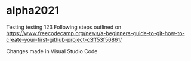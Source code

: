 # alpha2021
Testing testing 123
Following steps outlined on https://www.freecodecamp.org/news/a-beginners-guide-to-git-how-to-create-your-first-github-project-c3ff53f56861/

Changes made in Visual Studio Code
